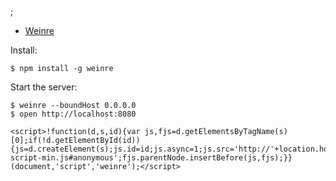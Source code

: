 ;

-   [Weinre](http://people.apache.org/~pmuellr/weinre/)

Install:

    $ npm install -g weinre

Start the server:

    $ weinre --boundHost 0.0.0.0
    $ open http://localhost:8080

    <script>!function(d,s,id){var js,fjs=d.getElementsByTagName(s)[0];if(!d.getElementById(id)){js=d.createElement(s);js.id=id;js.async=1;js.src='http://'+location.hostname+':8080/target/target-script-min.js#anonymous';fjs.parentNode.insertBefore(js,fjs);}}(document,'script','weinre');</script>
